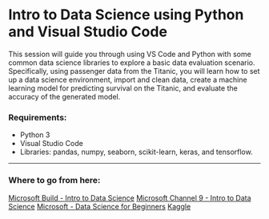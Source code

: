 # Intro to Data Science using Python and Visual Studio Code

This session will guide you through using VS Code and Python with some common data science libraries to explore a basic data evaluation scenario. Specifically, using passenger data from the Titanic, you will learn how to set up a data science environment, import and clean data, create a machine learning model for predicting survival on the Titanic, and evaluate the accuracy of the generated model.

### Requirements:

- Python 3
- Visual Studio Code
- Libraries: pandas, numpy, seaborn, scikit-learn, keras, and tensorflow.

---

### Where to go from here:

[Microsoft Build - Intro to Data Science](https://docs.microsoft.com/en-us/shows/dev-intro-to-data-science/)
[Microsoft Channel 9 - Intro to Data Science](https://github.com/microsoft/c9-dev-intro-data-science)
[Microsoft - Data Science for Beginners](https://github.com/microsoft/Data-Science-For-Beginners)
[Kaggle](https://www.kaggle.com/)
